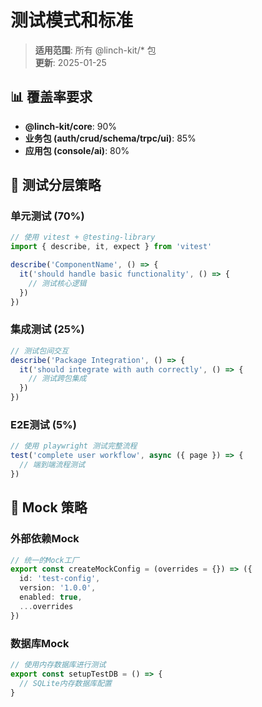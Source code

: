 # 测试模式和标准

> **适用范围**: 所有 @linch-kit/* 包  
> **更新**: 2025-01-25

## 📊 覆盖率要求

- **@linch-kit/core**: 90%
- **业务包 (auth/crud/schema/trpc/ui)**: 85%
- **应用包 (console/ai)**: 80%

## 🧪 测试分层策略

### 单元测试 (70%)
```typescript
// 使用 vitest + @testing-library
import { describe, it, expect } from 'vitest'

describe('ComponentName', () => {
  it('should handle basic functionality', () => {
    // 测试核心逻辑
  })
})
```

### 集成测试 (25%)
```typescript
// 测试包间交互
describe('Package Integration', () => {
  it('should integrate with auth correctly', () => {
    // 测试跨包集成
  })
})
```

### E2E测试 (5%)
```typescript
// 使用 playwright 测试完整流程
test('complete user workflow', async ({ page }) => {
  // 端到端流程测试
})
```

## 🔧 Mock 策略

### 外部依赖Mock
```typescript
// 统一的Mock工厂
export const createMockConfig = (overrides = {}) => ({
  id: 'test-config',
  version: '1.0.0',
  enabled: true,
  ...overrides
})
```

### 数据库Mock
```typescript
// 使用内存数据库进行测试
export const setupTestDB = () => {
  // SQLite内存数据库配置
}
```